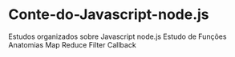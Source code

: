 # Conte-do-Javascript-node.js
Estudos organizados sobre Javascript node.js
Estudo de Funções
Anatomias
Map
Reduce
Filter
Callback
